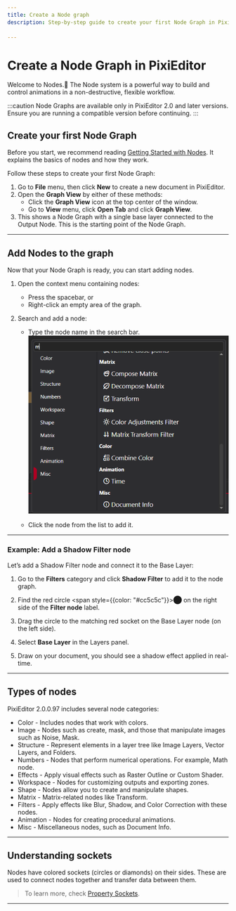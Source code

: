 ```yaml
---
title: Create a Node graph
description: Step-by-step guide to create your first Node Graph in PixiEditor, including adding nodes and using filters.

---
```


# Create a Node Graph in PixiEditor  
Welcome to Nodes.🎉 The Node system is a powerful way to build and control animations in a non-destructive, flexible workflow.    

:::caution
Node Graphs are available only in PixiEditor 2.0 and later versions. Ensure you are running a compatible version before continuing.
:::

## Create your first Node Graph

Before you start, we recommend reading [Getting Started with Nodes](https://pixieditor.net/docs/usage/node-graph/getting-started-with-node-graph/). It explains the basics of nodes and how they work.  

Follow these steps to create your first Node Graph:  

1. Go to **File** menu, then click **New** to create a new document in PixiEditor.
2. Open the **Graph View** by either of these methods:
    - Click the **Graph View** icon at the top center of the window.
    - Go to **View** menu, click **Open Tab** and click **Graph View**.
3. This shows a Node Graph with a single base layer connected to the Output Node. This is the starting point of the Node Graph.

---

## Add Nodes to the graph  

Now that your Node Graph is ready, you can start adding nodes.  

1. Open the context menu containing nodes:  
   - Press the spacebar, or  
   - Right-click an empty area of the graph.  

2. Search and add a node:  
   - Type the node name in the search bar.  
    ![The menu showing the available nodes](../img/search-for-nodes.png "The menu showing names of the nodes") 

   - Click the node from the list to add it.  

---

### Example: Add a Shadow Filter node 
Let’s add a Shadow Filter node and connect it to the Base Layer: 

1.  Go to the **Filters** category and click **Shadow Filter** to add it to the node graph.  

2. Find the red circle <span style={{color: "#cc5c5c"}}>⬤</span> on the right side of the **Filter node** label.
3. Drag the circle to the matching red socket on the Base Layer node (on the left side). 

4. Select **Base Layer** in the Layers panel.
5. Draw on your document, you should see a shadow effect applied in real-time.

---

## Types of nodes

PixiEditor 2.0.0.97 includes several node categories: 

- Color - Includes nodes that work with colors.
- Image - Nodes such as create, mask, and those that manipulate images such as Noise, Mask.
- Structure - Represent elements in a layer tree like Image Layers, Vector Layers, and Folders.
- Numbers - Nodes that perform numerical operations. For example, Math node.  
- Effects - Apply visual effects such as Raster Outline or Custom Shader. 
- Workspace - Nodes for customizing outputs and exporting zones.
- Shape - Nodes allow you to create and manipulate shapes.
- Matrix - Matrix-related nodes like Transform.
- Filters - Apply effects like Blur, Shadow, and Color Correction with these nodes.
- Animation - Nodes for creating procedural animations.
- Misc - Miscellaneous nodes, such as Document Info.


---

## Understanding sockets

Nodes have colored sockets (circles or diamonds) on their sides. These are used to connect nodes together and transfer data between them.  

> To learn more, check [Property Sockets](https://pixieditor.net/docs/usage/node-graph/property-sockets/).

---

 